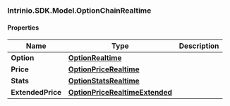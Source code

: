 [//]: # (CLASS:Intrinio.SDK.Model.OptionChainRealtime)

[//]: # (KIND:object)

### Intrinio.SDK.Model.OptionChainRealtime
#### Properties

[//]: # (START_DEFINITION)

Name | Type | Description
------------ | ------------- | -------------
**Option** | [**OptionRealtime**](OptionRealtime.md) |  &nbsp;
**Price** | [**OptionPriceRealtime**](OptionPriceRealtime.md) |  &nbsp;
**Stats** | [**OptionStatsRealtime**](OptionStatsRealtime.md) |  &nbsp;
**ExtendedPrice** | [**OptionPriceRealtimeExtended**](OptionPriceRealtimeExtended.md) |  &nbsp;

[//]: # (END_DEFINITION)


[//]: # (CONTAINED_CLASS:Intrinio.SDK.Model.OptionRealtime)


[//]: # (CONTAINED_CLASS:Intrinio.SDK.Model.OptionPriceRealtime)


[//]: # (CONTAINED_CLASS:Intrinio.SDK.Model.OptionStatsRealtime)


[//]: # (CONTAINED_CLASS:Intrinio.SDK.Model.OptionPriceRealtimeExtended)


